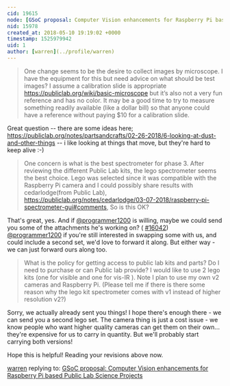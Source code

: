 ```yaml
---
cid: 19615
node: [GSoC proposal: Computer Vision enhancements for Raspberry Pi based Public Lab Science Projects](../notes/MaggPi/03-20-2018/gsoc-proposal-computer-vision-enhancements-for-raspberry-pi-based-public-lab-science-projects)
nid: 15978
created_at: 2018-05-10 19:19:02 +0000
timestamp: 1525979942
uid: 1
author: [warren](../profile/warren)
---
```


> One change seems to be the desire to collect images by microscope. I have the equipment for this but need advice on what should be test images? I assume a calibration slide is appropriate https://publiclab.org/wiki/basic-microscope but it’s also not a very fun reference and has no color. It may be a good time to try to measure something readily available (like a dollar bill) so that anyone could have a reference without paying $10 for a calibration slide.

Great question -- there are some ideas here; https://publiclab.org/notes/partsandcrafts/02-26-2018/6-looking-at-dust-and-other-things -- i like looking at things that move, but they're hard to keep alive :-)

> One concern is what is the best spectrometer for phase 3. After reviewing the different Public Lab kits, the lego spectrometer seems the best choice. Lego was selected since it was compatible with the Raspberry Pi camera and I could possibly share results with cedarlodge(from Public Lab), https://publiclab.org/notes/cedarlodge/03-07-2018/raspberry-pi-spectrometer-gui#comments, So is this OK?

That's great, yes. And if [@programmer1200](/profile/programmer1200) is willing, maybe we could send you some of the attachments he's working on? ( [#16042](/n/16042)) [@programmer1200](/profile/programmer1200) if you're still interested in swapping some with us, and could include a second set, we'd love to forward it along. But either way - we can just forward ours along too. 

> What is the policy for getting access to public lab kits and parts? Do I need to purchase or can Public lab provide? I would like to use 2 lego kits (one for visible and one for vis-IR ). Note I plan to use my own v2 cameras and Raspberry Pi. (Please tell me if there is there some reason why the lego kit spectrometer comes with v1 instead of higher resolution v2?)

Sorry, we actually already sent you things! I hope there's enough there - we can send you a second lego set. The camera thing is just a cost issue - we know people who want higher quality cameras can get them on their own... they're expensive for us to carry in quantity. But we'll probably start carrying both versions! 

Hope this is helpful! Reading your revisions above now. 

[warren](../profile/warren) replying to: [GSoC proposal: Computer Vision enhancements for Raspberry Pi based Public Lab Science Projects](../notes/MaggPi/03-20-2018/gsoc-proposal-computer-vision-enhancements-for-raspberry-pi-based-public-lab-science-projects)

